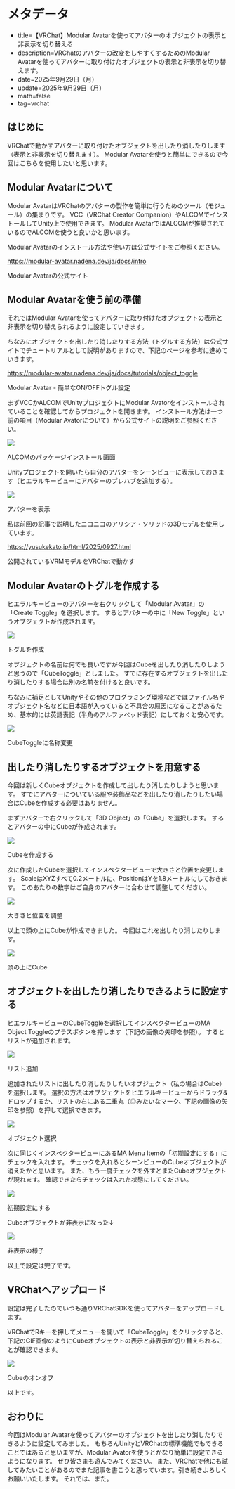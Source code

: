# メタデータ
- title=【VRChat】Modular Avatarを使ってアバターのオブジェクトの表示と非表示を切り替える
- description=VRChatのアバターの改変をしやすくするためのModular Avatarを使ってアバターに取り付けたオブジェクトの表示と非表示を切り替えます。
- date=2025年9月29日（月）
- update=2025年9月29日（月）
- math=false
- tag=vrchat

## はじめに

VRChatで動かすアバターに取り付けたオブジェクトを出したり消したりします（表示と非表示を切り替えます）。
Modular Avatarを使うと簡単にできるので今回はこちらを使用したいと思います。

## Modular Avatarについて

Modular AvatarはVRChatのアバターの製作を簡単に行うためのツール（モジュール）の集まりです。
VCC（VRChat Creator Companion）やALCOMでインストールしてUnity上で使用できます。
Modular AvatarではALCOMが推奨されているのでALCOMを使うと良いかと思います。

Modular Avatarのインストール方法や使い方は公式サイトをご参照ください。

https://modular-avatar.nadena.dev/ja/docs/intro

Modular Avatarの公式サイト

## Modular Avatarを使う前の準備

それではModular Avatarを使ってアバターに取り付けたオブジェクトの表示と非表示を切り替えられるように設定していきます。

ちなみにオブジェクトを出したり消したりする方法（トグルする方法）は公式サイトでチュートリアルとして説明がありますので、下記のページを参考に進めていきます。

https://modular-avatar.nadena.dev/ja/docs/tutorials/object_toggle

Modular Avatar - 簡単なON/OFFトグル設定

まずVCCかALCOMでUnityプロジェクトにModular Avatorをインストールされていることを確認してからプロジェクトを開きます。
インストール方法は一つ前の項目（Modular Avatorについて）から公式サイトの説明をご参照ください。

![](../../images/2025/20250929_01.png)

ALCOMのパッケージインストール画面

Unityプロジェクトを開いたら自分のアバターをシーンビューに表示しておきます（ヒエラルキービューにアバターのプレハブを追加する）。

![](../../images/2025/20250929_02.png)

アバターを表示

私は前回の記事で説明したニコニコのアリシア・ソリッドの3Dモデルを使用しています。

https://yusukekato.jp/html/2025/0927.html

公開されているVRMモデルをVRChatで動かす

## Modular Avatarのトグルを作成する

ヒエラルキービューのアバターを右クリックして「Modular Avatar」の「Create Toggle」を選択します。
するとアバターの中に「New Toggle」というオブジェクトが作成されます。

![](../../images/2025/20250929_03.png)

トグルを作成

オブジェクトの名前は何でも良いですが今回はCubeを出したり消したりしようと思うので「CubeToggle」としました。
すでに存在するオブジェクトを出したり消したりする場合は別の名前を付けると良いです。

ちなみに補足としてUnityやその他のプログラミング環境などではファイル名やオブジェクト名などに日本語が入っていると不具合の原因になることがあるため、基本的には英語表記（半角のアルファベッド表記）にしておくと安心です。

![](../../images/2025/20250929_04.png)

CubeToggleに名称変更

## 出したり消したりするオブジェクトを用意する

今回は新しくCubeオブジェクトを作成して出したり消したりしようと思います。
すでにアバターについている服や装飾品などを出したり消したりしたい場合はCubeを作成する必要はありません。

まずアバターで右クリックして「3D Object」の「Cube」を選択します。
するとアバターの中にCubeが作成されます。

![](../../images/2025/20250929_05.png)

Cubeを作成する

次に作成したCubeを選択してインスペクタービューで大きさと位置を変更します。
ScaleはXYZすべて0.2メートルに、PositionはYを1.8メートルにしておきます。
このあたりの数字はご自身のアバターに合わせて調整してください。

![](../../images/2025/20250929_06.png)

大きさと位置を調整

以上で頭の上にCubeが作成できました。
今回はこれを出したり消したりします。

![](../../images/2025/20250929_07.png)

頭の上にCube

## オブジェクトを出したり消したりできるように設定する

ヒエラルキービューのCubeToggleを選択してインスペクタービューのMA Object Toggleのプラスボタンを押します（下記の画像の矢印を参照）。
するとリストが追加されます。

![](../../images/2025/20250929_08.png)

リスト追加

追加されたリストに出したり消したりしたいオブジェクト（私の場合はCube）を選択します。
選択の方法はオブジェクトをヒエラルキービューからドラッグ&ドロップするか、リストの右にある二重丸（◎みたいなマーク、下記の画像の矢印を参照）を押して選択できます。

![](../../images/2025/20250929_09.png)

オブジェクト選択

次に同じくインスペクタービューにあるMA Menu Itemの「初期設定にする」にチェックを入れます。
チェックを入れるとシーンビューのCubeオブジェクトが消えたかと思います。
また、もう一度チェックを外すとまたCubeオブジェクトが現れます。
確認できたらチェックは入れた状態にしてください。

![](../../images/2025/20250929_10.png)

初期設定にする

Cubeオブジェクトが非表示になった↓

![](../../images/2025/20250929_11.png)

非表示の様子

以上で設定は完了です。

## VRChatへアップロード

設定は完了したのでいつも通りVRChatSDKを使ってアバターをアップロードします。

VRChatでRキーを押してメニューを開いて「CubeToggle」をクリックすると、下記のGIF画像のようにCubeオブジェクトの表示と非表示が切り替えられることが確認できます。

![](../../images/2025/20250929_12.gif)

Cubeのオンオフ

以上です。

## おわりに

今回はModular Avatarを使ってアバターのオブジェクトを出したり消したりできるように設定してみました。
もちろんUnityとVRChatの標準機能でもできることではあると思いますが、Modular Avatorを使うとかなり簡単に設定できるようになります。
ぜひ皆さまも遊んでみてください。
また、VRChatで他にも試してみたいことがあるのでまた記事を書こうと思っています。引き続きよろしくお願いいたします。
それでは、また。